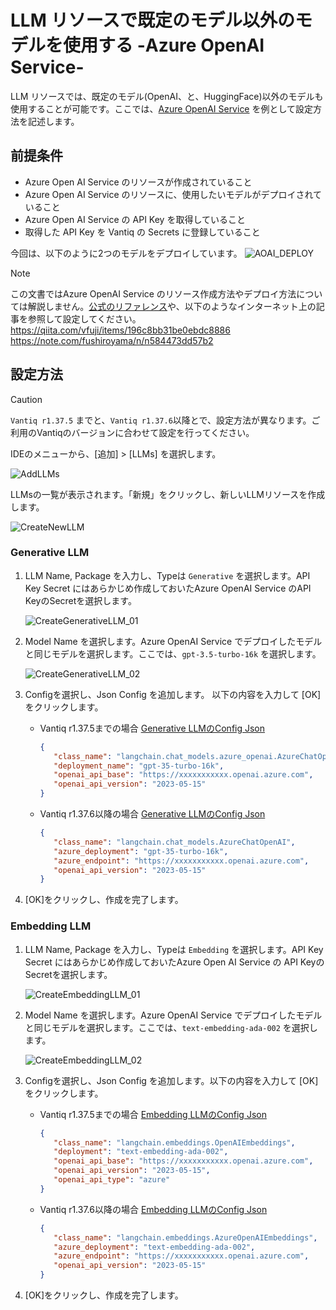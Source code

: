 # LLM リソースで既定のモデル以外のモデルを使用する -Azure OpenAI Service-

LLM リソースでは、既定のモデル(OpenAI、と、HuggingFace)以外のモデルも使用することが可能です。ここでは、[Azure OpenAI Service](https://azure.microsoft.com/ja-jp/products/ai-services/openai-service) を例として設定方法を記述します。

## 前提条件

- Azure Open AI Service のリソースが作成されていること
- Azure Open AI Service のリソースに、使用したいモデルがデプロイされていること
- Azure Open AI Service の API Key を取得していること
- 取得した API Key を Vantiq の Secrets に登録していること

今回は、以下のように2つのモデルをデプロイしています。
![AOAI_DEPLOY](../../imgs/LLM_Platform_Support/aoai_deploy.png)

> [!NOTE]
> この文書ではAzure OpenAI Service のリソース作成方法やデプロイ方法については解説しません。[公式のリファレンス](https://learn.microsoft.com/ja-JP/azure/ai-services/openai/overview)や、以下のようなインターネット上の記事を参照して設定してください。
> https://qiita.com/vfuji/items/196c8bb31be0ebdc8886
> https://note.com/fushiroyama/n/n584473dd57b2

## 設定方法

> [!CAUTION]
> `Vantiq r1.37.5` までと、`Vantiq r1.37.6`以降とで、設定方法が異なります。ご利用のVantiqのバージョンに合わせて設定を行ってください。


IDEのメニューから、[追加] > [LLMs] を選択します。

![AddLLMs](../../imgs/LLM_Platform_Support/add_llms.png)

LLMsの一覧が表示されます。「新規」をクリックし、新しいLLMリソースを作成します。

![CreateNewLLM](../../imgs/LLM_Platform_Support/create_new_llm.png)

### Generative LLM

1. LLM Name, Package を入力し、Typeは `Generative` を選択します。API Key Secret にはあらかじめ作成しておいたAzure OpenAI Service のAPI KeyのSecretを選択します。

   ![CreateGenerativeLLM_01](../../imgs/LLM_Platform_Support/create_new_generativellm_azure_01.png)

2. Model Name を選択します。Azure OpenAI Service でデプロイしたモデルと同じモデルを選択します。ここでは、`gpt-3.5-turbo-16k` を選択します。

   ![CreateGenerativeLLM_02](../../imgs/LLM_Platform_Support/create_new_generativellm_02.png)

3. Configを選択し、Json Config を追加します。
   以下の内容を入力して [OK] をクリックします。
   - Vantiq r1.37.5までの場合 [Generative LLMのConfig Json](../../conf/LLM_Platform_Support/Until_1.37.5_aoai_genmodel.json)

      ```json
      {
         "class_name": "langchain.chat_models.azure_openai.AzureChatOpenAI",
         "deployment_name": "gpt-35-turbo-16k",
         "openai_api_base": "https://xxxxxxxxxxx.openai.azure.com",
         "openai_api_version": "2023-05-15"
      }
      ```

   - Vantiq r1.37.6以降の場合 [Generative LLMのConfig Json](../../conf/LLM_Platform_Support/After_1.37.6_aoai_genmodel.json)

      ```json
      {
         "class_name": "langchain.chat_models.AzureChatOpenAI",
         "azure_deployment": "gpt-35-turbo-16k",
         "azure_endpoint": "https://xxxxxxxxxxx.openai.azure.com",
         "openai_api_version": "2023-05-15"
      }

      ```

4. [OK]をクリックし、作成を完了します。

### Embedding LLM

1. LLM Name, Package を入力し、Typeは `Embedding` を選択します。API Key Secret にはあらかじめ作成しておいたAzure Open AI Service の API KeyのSecretを選択します。

   ![CreateEmbeddingLLM_01](../../imgs/LLM_Platform_Support/create_new_embeddingllm_azure_01.png)

2. Model Name を選択します。Azure OpenAI Service でデプロイしたモデルと同じモデルを選択します。ここでは、`text-embedding-ada-002` を選択します。

   ![CreateEmbeddingLLM_02](../../imgs/LLM_Platform_Support/create_new_embeddingllm_02.png)

3. Configを選択し、Json Config を追加します。以下の内容を入力して [OK] をクリックします。
   - Vantiq r1.37.5までの場合 [Embedding LLMのConfig Json](../../conf/LLM_Platform_Support/Until_1.37.5_aoai_embmodel.json)

      ```json
      {
         "class_name": "langchain.embeddings.OpenAIEmbeddings",
         "deployment": "text-embedding-ada-002",
         "openai_api_base": "https://xxxxxxxxxxx.openai.azure.com",
         "openai_api_version": "2023-05-15",
         "openai_api_type": "azure"
      }
      ```

   - Vantiq r1.37.6以降の場合 [Embedding LLMのConfig Json](../../conf/LLM_Platform_Support/After_1.37.6_aoai_embmodel.json)

      ```json
      {
         "class_name": "langchain.embeddings.AzureOpenAIEmbeddings",
         "azure_deployment": "text-embedding-ada-002",
         "azure_endpoint": "https://xxxxxxxxxxx.openai.azure.com",
         "openai_api_version": "2023-05-15"
      }

      ```


4. [OK]をクリックし、作成を完了します。
